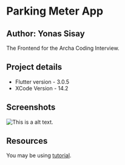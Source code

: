 # Parking Meter App

## Author: Yonas Sisay

The Frontend for the Archa Coding Interview.

## Project details

- Flutter version - 3.0.5
- XCode Version - 14.2

## Screenshots

![This is a alt text.](/image/sample.png "This is a sample image.")

## Resources

You may be using [tutorial](https://markdownlivepreview.com/).

